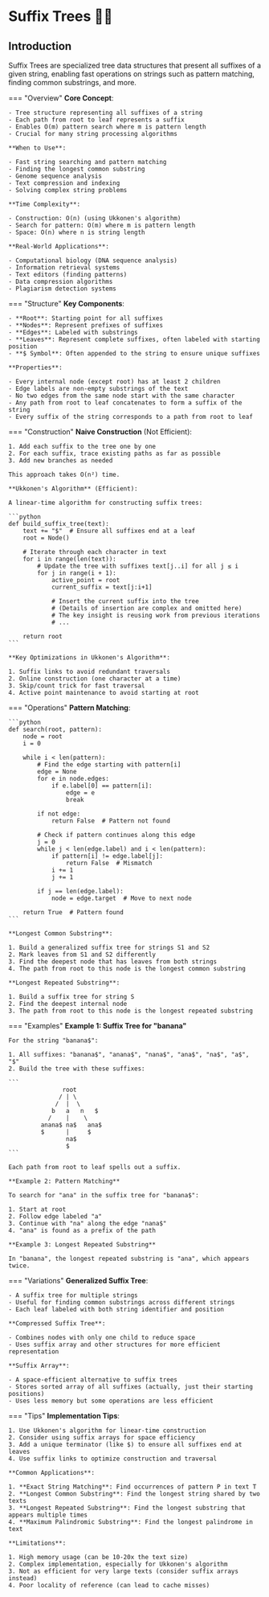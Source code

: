 # Suffix Trees 🌳📝

## Introduction

Suffix Trees are specialized tree data structures that present all suffixes of a given string, enabling fast operations on strings such as pattern matching, finding common substrings, and more.

=== "Overview"
    **Core Concept**:
    
    - Tree structure representing all suffixes of a string
    - Each path from root to leaf represents a suffix
    - Enables O(m) pattern search where m is pattern length
    - Crucial for many string processing algorithms
    
    **When to Use**:
    
    - Fast string searching and pattern matching
    - Finding the longest common substring
    - Genome sequence analysis
    - Text compression and indexing
    - Solving complex string problems
    
    **Time Complexity**:
    
    - Construction: O(n) (using Ukkonen's algorithm)
    - Search for pattern: O(m) where m is pattern length
    - Space: O(n) where n is string length
    
    **Real-World Applications**:
    
    - Computational biology (DNA sequence analysis)
    - Information retrieval systems
    - Text editors (finding patterns)
    - Data compression algorithms
    - Plagiarism detection systems

=== "Structure"
    **Key Components**:
    
    - **Root**: Starting point for all suffixes
    - **Nodes**: Represent prefixes of suffixes
    - **Edges**: Labeled with substrings
    - **Leaves**: Represent complete suffixes, often labeled with starting position
    - **$ Symbol**: Often appended to the string to ensure unique suffixes
    
    **Properties**:
    
    - Every internal node (except root) has at least 2 children
    - Edge labels are non-empty substrings of the text
    - No two edges from the same node start with the same character
    - Any path from root to leaf concatenates to form a suffix of the string
    - Every suffix of the string corresponds to a path from root to leaf

=== "Construction"
    **Naive Construction** (Not Efficient):
    
    1. Add each suffix to the tree one by one
    2. For each suffix, trace existing paths as far as possible
    3. Add new branches as needed
    
    This approach takes O(n²) time.
    
    **Ukkonen's Algorithm** (Efficient):
    
    A linear-time algorithm for constructing suffix trees:
    
    ```python
    def build_suffix_tree(text):
        text += "$"  # Ensure all suffixes end at a leaf
        root = Node()
        
        # Iterate through each character in text
        for i in range(len(text)):
            # Update the tree with suffixes text[j..i] for all j ≤ i
            for j in range(i + 1):
                active_point = root
                current_suffix = text[j:i+1]
                
                # Insert the current suffix into the tree
                # (Details of insertion are complex and omitted here)
                # The key insight is reusing work from previous iterations
                # ...
                
        return root
    ```
    
    **Key Optimizations in Ukkonen's Algorithm**:
    
    1. Suffix links to avoid redundant traversals
    2. Online construction (one character at a time)
    3. Skip/count trick for fast traversal
    4. Active point maintenance to avoid starting at root

=== "Operations"
    **Pattern Matching**:
    
    ```python
    def search(root, pattern):
        node = root
        i = 0
        
        while i < len(pattern):
            # Find the edge starting with pattern[i]
            edge = None
            for e in node.edges:
                if e.label[0] == pattern[i]:
                    edge = e
                    break
            
            if not edge:
                return False  # Pattern not found
            
            # Check if pattern continues along this edge
            j = 0
            while j < len(edge.label) and i < len(pattern):
                if pattern[i] != edge.label[j]:
                    return False  # Mismatch
                i += 1
                j += 1
            
            if j == len(edge.label):
                node = edge.target  # Move to next node
            
        return True  # Pattern found
    ```
    
    **Longest Common Substring**:
    
    1. Build a generalized suffix tree for strings S1 and S2
    2. Mark leaves from S1 and S2 differently
    3. Find the deepest node that has leaves from both strings
    4. The path from root to this node is the longest common substring
    
    **Longest Repeated Substring**:
    
    1. Build a suffix tree for string S
    2. Find the deepest internal node
    3. The path from root to this node is the longest repeated substring

=== "Examples"
    **Example 1: Suffix Tree for "banana"**
    
    For the string "banana$":
    
    1. All suffixes: "banana$", "anana$", "nana$", "ana$", "na$", "a$", "$"
    2. Build the tree with these suffixes:
    
    ```
                   root
                  / | \
                 /  |  \
                b   a   n   $
               /    |    \
             anana$ na$   ana$
             $      |     $
                    na$
                    $
    ```
    
    Each path from root to leaf spells out a suffix.
    
    **Example 2: Pattern Matching**
    
    To search for "ana" in the suffix tree for "banana$":
    
    1. Start at root
    2. Follow edge labeled "a"
    3. Continue with "na" along the edge "nana$"
    4. "ana" is found as a prefix of the path
    
    **Example 3: Longest Repeated Substring**
    
    In "banana", the longest repeated substring is "ana", which appears twice.

=== "Variations"
    **Generalized Suffix Tree**:
    
    - A suffix tree for multiple strings
    - Useful for finding common substrings across different strings
    - Each leaf labeled with both string identifier and position
    
    **Compressed Suffix Tree**:
    
    - Combines nodes with only one child to reduce space
    - Uses suffix array and other structures for more efficient representation
    
    **Suffix Array**:
    
    - A space-efficient alternative to suffix trees
    - Stores sorted array of all suffixes (actually, just their starting positions)
    - Uses less memory but some operations are less efficient

=== "Tips"
    **Implementation Tips**:
    
    1. Use Ukkonen's algorithm for linear-time construction
    2. Consider using suffix arrays for space efficiency
    3. Add a unique terminator (like $) to ensure all suffixes end at leaves
    4. Use suffix links to optimize construction and traversal
    
    **Common Applications**:
    
    1. **Exact String Matching**: Find occurrences of pattern P in text T
    2. **Longest Common Substring**: Find the longest string shared by two texts
    3. **Longest Repeated Substring**: Find the longest substring that appears multiple times
    4. **Maximum Palindromic Substring**: Find the longest palindrome in text
    
    **Limitations**:
    
    1. High memory usage (can be 10-20x the text size)
    2. Complex implementation, especially for Ukkonen's algorithm
    3. Not as efficient for very large texts (consider suffix arrays instead)
    4. Poor locality of reference (can lead to cache misses)
